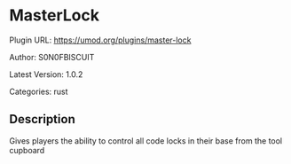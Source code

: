 # MasterLock

Plugin URL: https://umod.org/plugins/master-lock

Author: S0N0FBISCUIT

Latest Version: 1.0.2

Categories: rust

## Description

Gives players the ability to control all code locks in their base from the tool cupboard
